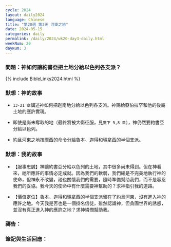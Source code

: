 ```yaml
---
cycle: 2024
layout: daily2024
language: Chinese
title: "第20週 第3天 河東之地"
date: 2024-05-15
categories: daily
permalink: /daily/2024/wk20-day3-daily.html
weekNum: 20
dayNum: 3
---
```


### 問題：神如何讓約書亞把土地分給以色列各支派？

{% include BibleLinks2024.html %}

### 默想：神的故事 
+ `13-21 章`講述神如何把迦南地分給以色列各支派。神賜給亞伯拉罕和他的後裔土地的應許實現。

+ 即使是尚未奪取的地（最終將被大衛征服，見`撒下 5,8 章`），神仍然要約書亞分給以色列。

+ 約旦河東之地按摩西的命令分給魯本、迦得和瑪拿西的半個支派。

### 默想：我的故事 
+ 【服事忠誠】神讓約書亞分給以色列的土地，其中很多尚未得到。但在神看來，祂所應許的事情必定成就。因為我們的軟弱，我們總是不完美地執行神的使命，但神永不改變，祂也關懷我們的需要，隨時準備幫助我們，而不是容忍我們的妥協。我今天的使命中有什麼需要神幫助的？求神指引我的道路。

+ 【價值定位】魯本、迦得和瑪拿西的半個支派留在了約旦河東，沒有進入神的應許之地。今天我是否也是一個掛名信徒，雖然認識神，但貪圖世界的誘惑，並沒有真正進入神的應許之地？求神憐憫幫助我。

### 禱告：

### 筆記與生活回應：

